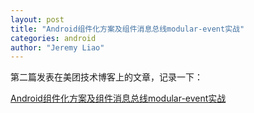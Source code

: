 ```yaml
---
layout: post
title: "Android组件化方案及组件消息总线modular-event实战"
categories: android
author: "Jeremy Liao"
---
```


第二篇发表在美团技术博客上的文章，记录一下：

[Android组件化方案及组件消息总线modular-event实战](https://tech.meituan.com/modular_event.html)
